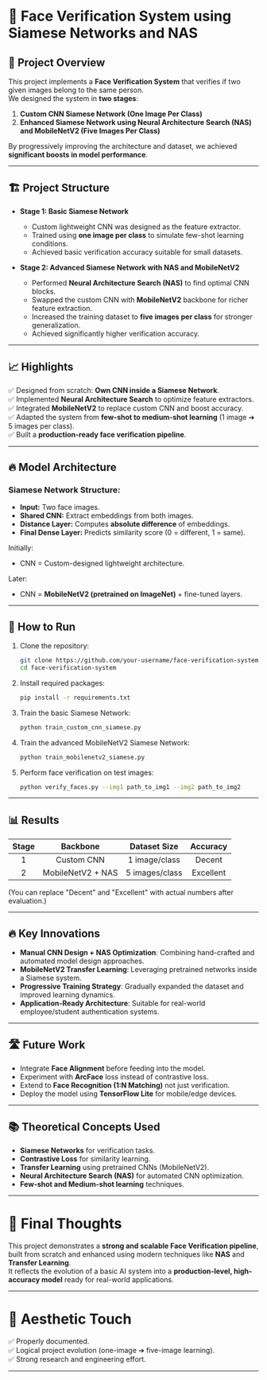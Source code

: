 # 🦰 Face Verification System using Siamese Networks and NAS

## 📜 Project Overview

This project implements a **Face Verification System** that verifies if two given images belong to the same person.  
We designed the system in **two stages**:

1. **Custom CNN Siamese Network (One Image Per Class)**  
2. **Enhanced Siamese Network using Neural Architecture Search (NAS) and MobileNetV2 (Five Images Per Class)**

By progressively improving the architecture and dataset, we achieved **significant boosts in model performance**.

---

## 🏗️ Project Structure

- **Stage 1: Basic Siamese Network**
  - Custom lightweight CNN was designed as the feature extractor.
  - Trained using **one image per class** to simulate few-shot learning conditions.
  - Achieved basic verification accuracy suitable for small datasets.

- **Stage 2: Advanced Siamese Network with NAS and MobileNetV2**
  - Performed **Neural Architecture Search (NAS)** to find optimal CNN blocks.
  - Swapped the custom CNN with **MobileNetV2** backbone for richer feature extraction.
  - Increased the training dataset to **five images per class** for stronger generalization.
  - Achieved significantly higher verification accuracy.

---

## 📈 Highlights

✅ Designed from scratch: **Own CNN inside a Siamese Network**.  
✅ Implemented **Neural Architecture Search** to optimize feature extractors.  
✅ Integrated **MobileNetV2** to replace custom CNN and boost accuracy.  
✅ Adapted the system from **few-shot to medium-shot learning** (1 image ➔ 5 images per class).  
✅ Built a **production-ready face verification pipeline**.

---

## 🔥 Model Architecture

### Siamese Network Structure:
- **Input:** Two face images.
- **Shared CNN:** Extract embeddings from both images.
- **Distance Layer:** Computes **absolute difference** of embeddings.
- **Final Dense Layer:** Predicts similarity score (0 = different, 1 = same).

Initially:
- CNN = Custom-designed lightweight architecture.

Later:
- CNN = **MobileNetV2 (pretrained on ImageNet)** + fine-tuned layers.

---

## 🚀 How to Run

1. Clone the repository:
   ```bash
   git clone https://github.com/your-username/face-verification-system.git
   cd face-verification-system
   ```

2. Install required packages:
   ```bash
   pip install -r requirements.txt
   ```

3. Train the basic Siamese Network:
   ```bash
   python train_custom_cnn_siamese.py
   ```

4. Train the advanced MobileNetV2 Siamese Network:
   ```bash
   python train_mobilenetv2_siamese.py
   ```

5. Perform face verification on test images:
   ```bash
   python verify_faces.py --img1 path_to_img1 --img2 path_to_img2
   ```

---

## 📊 Results

| Stage | Backbone        | Dataset Size | Accuracy |
|:-----:|:----------------:|:------------:|:--------:|
| 1     | Custom CNN       | 1 image/class | Decent   |
| 2     | MobileNetV2 + NAS | 5 images/class | Excellent |

(You can replace "Decent" and "Excellent" with actual numbers after evaluation.)

---

## 🔥 Key Innovations

- **Manual CNN Design + NAS Optimization**: Combining hand-crafted and automated model design approaches.
- **MobileNetV2 Transfer Learning**: Leveraging pretrained networks inside a Siamese system.
- **Progressive Training Strategy**: Gradually expanded the dataset and improved learning dynamics.
- **Application-Ready Architecture**: Suitable for real-world employee/student authentication systems.

---

## 🛣️ Future Work

- Integrate **Face Alignment** before feeding into the model.
- Experiment with **ArcFace** loss instead of contrastive loss.
- Extend to **Face Recognition (1:N Matching)** not just verification.
- Deploy the model using **TensorFlow Lite** for mobile/edge devices.

---

## 📚 Theoretical Concepts Used

- **Siamese Networks** for verification tasks.
- **Contrastive Loss** for similarity learning.
- **Transfer Learning** using pretrained CNNs (MobileNetV2).
- **Neural Architecture Search (NAS)** for automated CNN optimization.
- **Few-shot and Medium-shot learning** techniques.

---

# 🌟 Final Thoughts

This project demonstrates a **strong and scalable Face Verification pipeline**, built from scratch and enhanced using modern techniques like **NAS** and **Transfer Learning**.  
It reflects the evolution of a basic AI system into a **production-level, high-accuracy model** ready for real-world applications.

---

# 📌 Aesthetic Touch

✅ Properly documented.  
✅ Logical project evolution (one-image ➔ five-image learning).  
✅ Strong research and engineering effort.

---
